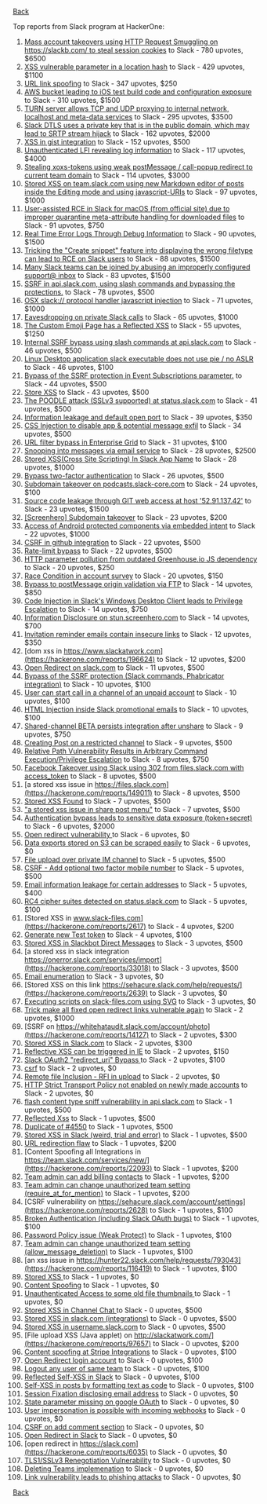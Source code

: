 [Back](../README.md)

Top reports from Slack program at HackerOne:

1. [Mass account takeovers using HTTP Request Smuggling on https://slackb.com/ to steal session cookies](https://hackerone.com/reports/737140) to Slack - 780 upvotes, $6500
2. [XSS vulnerable parameter in a location hash](https://hackerone.com/reports/146336) to Slack - 429 upvotes, $1100
3. [URL link spoofing](https://hackerone.com/reports/481472) to Slack - 347 upvotes, $250
4. [AWS bucket leading to iOS test build code and configuration exposure](https://hackerone.com/reports/404822) to Slack - 310 upvotes, $1500
5. [TURN server allows TCP and UDP proxying to internal network, localhost and meta-data services](https://hackerone.com/reports/333419) to Slack - 295 upvotes, $3500
6. [Slack DTLS uses a private key that is in the public domain, which may lead to SRTP stream hijack](https://hackerone.com/reports/531032) to Slack - 162 upvotes, $2000
7. [XSS in gist integration](https://hackerone.com/reports/11073) to Slack - 152 upvotes, $500
8. [Unauthenticated LFI revealing log information](https://hackerone.com/reports/272578) to Slack - 117 upvotes, $4000
9. [Stealing xoxs-tokens using weak postMessage / call-popup redirect to current team domain](https://hackerone.com/reports/207170) to Slack - 114 upvotes, $3000
10. [Stored XSS on team.slack.com using new Markdown editor of posts inside the Editing mode and using javascript-URIs](https://hackerone.com/reports/132104) to Slack - 97 upvotes, $1000
11. [User-assisted RCE in Slack for macOS (from official site) due to improper quarantine meta-attribute handling for downloaded files](https://hackerone.com/reports/470637) to Slack - 91 upvotes, $750
12. [Real Time Error Logs Through Debug Information](https://hackerone.com/reports/503283) to Slack - 90 upvotes, $1500
13. [Tricking the "Create snippet" feature into displaying the wrong filetype can lead to RCE on Slack users](https://hackerone.com/reports/833080) to Slack - 88 upvotes, $1500
14. [Many Slack teams can be joined by abusing an improperly configured support@ inbox](https://hackerone.com/reports/239623) to Slack - 83 upvotes, $1500
15. [SSRF in api.slack.com, using slash commands and bypassing the protections.](https://hackerone.com/reports/381129) to Slack - 78 upvotes, $500
16. [OSX slack:// protocol handler javascript injection](https://hackerone.com/reports/79348) to Slack - 71 upvotes, $1000
17. [Eavesdropping on private Slack calls](https://hackerone.com/reports/184698) to Slack - 65 upvotes, $1000
18. [The Custom Emoji Page has a Reflected XSS](https://hackerone.com/reports/258198) to Slack - 55 upvotes, $1250
19. [Internal SSRF bypass using slash commands at api.slack.com](https://hackerone.com/reports/356765) to Slack - 46 upvotes, $500
20. [Linux Desktop application slack executable does not use pie / no ASLR](https://hackerone.com/reports/415272) to Slack - 46 upvotes, $100
21. [Bypass of the SSRF protection in Event Subscriptions parameter.](https://hackerone.com/reports/386292) to Slack - 44 upvotes, $500
22. [Store XSS](https://hackerone.com/reports/187410) to Slack - 43 upvotes, $500
23. [The POODLE attack (SSLv3 supported) at status.slack.com](https://hackerone.com/reports/375097) to Slack - 41 upvotes, $500
24. [Information leakage and default open port](https://hackerone.com/reports/305518) to Slack - 39 upvotes, $350
25. [CSS Injection to disable app & potential message exfil](https://hackerone.com/reports/679969) to Slack - 34 upvotes, $500
26. [URL filter bypass in Enterprise Grid](https://hackerone.com/reports/500348) to Slack - 31 upvotes, $100
27. [Snooping into messages via email service](https://hackerone.com/reports/163938) to Slack - 28 upvotes, $2500
28. [ Stored XSS(Cross Site Scripting) In Slack App Name](https://hackerone.com/reports/159460) to Slack - 28 upvotes, $1000
29. [Bypass  two-factor authentication](https://hackerone.com/reports/121696) to Slack - 26 upvotes, $500
30. [Subdomain takeover on podcasts.slack-core.com](https://hackerone.com/reports/195350) to Slack - 24 upvotes, $100
31. [Source code leakage through GIT web access at host '52.91.137.42'](https://hackerone.com/reports/148068) to Slack - 23 upvotes, $1500
32. [[Screenhero] Subdomain takeover](https://hackerone.com/reports/142096) to Slack - 23 upvotes, $200
33. [Access of Android protected components via embedded intent](https://hackerone.com/reports/200427) to Slack - 22 upvotes, $1000
34. [CSRF in github integration](https://hackerone.com/reports/174328) to Slack - 22 upvotes, $500
35. [Rate-limit bypass](https://hackerone.com/reports/165727) to Slack - 22 upvotes, $500
36. [HTTP parameter pollution from outdated Greenhouse.io JS dependency](https://hackerone.com/reports/335339) to Slack - 20 upvotes, $250
37. [Race Condition in account survey](https://hackerone.com/reports/165570) to Slack - 20 upvotes, $150
38. [Bypass to postMessage origin validation via FTP](https://hackerone.com/reports/210654) to Slack - 14 upvotes, $850
39. [Code Injection in Slack's Windows Desktop Client leads to Privilege Escalation](https://hackerone.com/reports/162955) to Slack - 14 upvotes, $750
40. [Information Disclosure on stun.screenhero.com](https://hackerone.com/reports/175061) to Slack - 14 upvotes, $700
41. [Invitation reminder emails contain insecure links](https://hackerone.com/reports/327674) to Slack - 12 upvotes, $350
42. [dom xss in https://www.slackatwork.com](https://hackerone.com/reports/196624) to Slack - 12 upvotes, $200
43. [Open Redirect on slack.com](https://hackerone.com/reports/140447) to Slack - 11 upvotes, $500
44. [Bypass of the SSRF protection (Slack commands, Phabricator integration)](https://hackerone.com/reports/61312) to Slack - 10 upvotes, $100
45. [User can start call in a channel of an unpaid account](https://hackerone.com/reports/147369) to Slack - 10 upvotes, $100
46. [HTML Injection inside Slack promotional emails](https://hackerone.com/reports/321029) to Slack - 10 upvotes, $100
47. [Shared-channel BETA persists integration after unshare](https://hackerone.com/reports/291822) to Slack - 9 upvotes, $750
48. [Creating Post on a restricted channel](https://hackerone.com/reports/151459) to Slack - 9 upvotes, $500
49. [Relative Path Vulnerability Results in Arbitrary Command Execution/Privilege Escalation](https://hackerone.com/reports/784714) to Slack - 8 upvotes, $750
50. [Facebook Takeover using Slack using 302 from files.slack.com with access_token](https://hackerone.com/reports/6017) to Slack - 8 upvotes, $500
51. [a stored xss issue in https://files.slack.com](https://hackerone.com/reports/149011) to Slack - 8 upvotes, $500
52. [Stored XSS Found](https://hackerone.com/reports/9774) to Slack - 7 upvotes, $500
53. ["a stored xss issue in share post menu"](https://hackerone.com/reports/148848) to Slack - 7 upvotes, $500
54. [Authentication bypass leads to sensitive data exposure (token+secret)](https://hackerone.com/reports/129918) to Slack - 6 upvotes, $2000
55. [Open redirect vulnerability ](https://hackerone.com/reports/2731) to Slack - 6 upvotes, $0
56. [Data exports stored on S3 can be scraped easily](https://hackerone.com/reports/2746) to Slack - 6 upvotes, $0
57. [File upload over private IM channel](https://hackerone.com/reports/143903) to Slack - 5 upvotes, $500
58. [CSRF - Add optional two factor mobile number](https://hackerone.com/reports/155774) to Slack - 5 upvotes, $500
59. [Email information leakage for certain addresses](https://hackerone.com/reports/169992) to Slack - 5 upvotes, $400
60. [RC4 cipher suites detected on status.slack.com](https://hackerone.com/reports/99157) to Slack - 5 upvotes, $100
61. [Stored XSS in www.slack-files.com](https://hackerone.com/reports/2617) to Slack - 4 upvotes, $200
62. [Generate new Test token](https://hackerone.com/reports/147544) to Slack - 4 upvotes, $100
63. [Stored XSS in Slackbot Direct Messages](https://hackerone.com/reports/4561) to Slack - 3 upvotes, $500
64. [a stored xss in  slack integration  https://onerror.slack.com/services/import](https://hackerone.com/reports/33018) to Slack - 3 upvotes, $500
65. [Email enumeration](https://hackerone.com/reports/2766) to Slack - 3 upvotes, $0
66. [Stored XSS on this link https://sehacure.slack.com/help/requests/](https://hackerone.com/reports/2639) to Slack - 3 upvotes, $0
67. [Executing scripts on slack-files.com using SVG](https://hackerone.com/reports/100565) to Slack - 3 upvotes, $0
68. [Trick make all fixed open redirect links vulnerable again](https://hackerone.com/reports/104087) to Slack - 2 upvotes, $1000
69. [SSRF on https://whitehataudit.slack.com/account/photo](https://hackerone.com/reports/14127) to Slack - 2 upvotes, $300
70. [Stored XSS in Slack.com](https://hackerone.com/reports/6002) to Slack - 2 upvotes, $300
71. [Reflective XSS can be triggered in IE](https://hackerone.com/reports/2497) to Slack - 2 upvotes, $150
72. [Slack OAuth2 "redirect_uri" Bypass ](https://hackerone.com/reports/2575) to Slack - 2 upvotes, $100
73. [csrf](https://hackerone.com/reports/2635) to Slack - 2 upvotes, $0
74. [Remote file Inclusion - RFI in upload](https://hackerone.com/reports/14092) to Slack - 2 upvotes, $0
75. [HTTP Strict Transport Policy not enabled on newly made accounts](https://hackerone.com/reports/26763) to Slack - 2 upvotes, $0
76. [flash content type sniff vulnerability in api.slack.com](https://hackerone.com/reports/3455) to Slack - 1 upvotes, $500
77. [Reflected Xss](https://hackerone.com/reports/2777) to Slack - 1 upvotes, $500
78. [Duplicate of #4550](https://hackerone.com/reports/4638) to Slack - 1 upvotes, $500
79. [Stored XSS in Slack (weird, trial and error)](https://hackerone.com/reports/96337) to Slack - 1 upvotes, $500
80. [URL redirection flaw](https://hackerone.com/reports/2622) to Slack - 1 upvotes, $200
81. [Content Spoofing all Integrations in https://team.slack.com/services/new/](https://hackerone.com/reports/22093) to Slack - 1 upvotes, $200
82. [Team admin can add billing contacts](https://hackerone.com/reports/47940) to Slack - 1 upvotes, $200
83. [Team admin can change unauthorized team setting (require_at_for_mention)](https://hackerone.com/reports/46747) to Slack - 1 upvotes, $200
84. [CSRF vulnerability on https://sehacure.slack.com/account/settings](https://hackerone.com/reports/2628) to Slack - 1 upvotes, $100
85. [Broken Authentication (including Slack OAuth bugs)](https://hackerone.com/reports/2559) to Slack - 1 upvotes, $100
86. [Password Policy issue (Weak Protect)](https://hackerone.com/reports/17160) to Slack - 1 upvotes, $100
87. [Team admin can change unauthorized team setting (allow_message_deletion)](https://hackerone.com/reports/46750) to Slack - 1 upvotes, $100
88. [an xss issue in https://hunter22.slack.com/help/requests/793043](https://hackerone.com/reports/116419) to Slack - 1 upvotes, $100
89. [Stored XSS ](https://hackerone.com/reports/2926) to Slack - 1 upvotes, $0
90. [Content Spoofing](https://hackerone.com/reports/2979) to Slack - 1 upvotes, $0
91. [Unauthenticated Access to some old file thumbnails ](https://hackerone.com/reports/145621) to Slack - 1 upvotes, $0
92. [Stored XSS in Channel Chat ](https://hackerone.com/reports/2652) to Slack - 0 upvotes, $500
93. [Stored XSS in slack.com (integrations)](https://hackerone.com/reports/10297) to Slack - 0 upvotes, $500
94. [Stored XSS in username.slack.com](https://hackerone.com/reports/2625) to Slack - 0 upvotes, $500
95. [File upload XSS (Java applet) on http://slackatwork.com/](https://hackerone.com/reports/97657) to Slack - 0 upvotes, $200
96. [Content spoofing at Stripe Integrations](https://hackerone.com/reports/21248) to Slack - 0 upvotes, $100
97. [Open Redirect login account](https://hackerone.com/reports/16718) to Slack - 0 upvotes, $100
98. [Logout any user of same team](https://hackerone.com/reports/54610) to Slack - 0 upvotes, $100
99. [Reflected Self-XSS in Slack](https://hackerone.com/reports/97683) to Slack - 0 upvotes, $100
100. [Self-XSS in posts by formatting text as code](https://hackerone.com/reports/89505) to Slack - 0 upvotes, $100
101. [Session Fixation disclosing email address](https://hackerone.com/reports/2582) to Slack - 0 upvotes, $0
102. [State parameter missing on google OAuth](https://hackerone.com/reports/2688) to Slack - 0 upvotes, $0
103. [User impersonation is possible with incoming webhooks](https://hackerone.com/reports/3722) to Slack - 0 upvotes, $0
104. [CSRF on add comment section](https://hackerone.com/reports/2638) to Slack - 0 upvotes, $0
105. [Open Redirect in Slack](https://hackerone.com/reports/4549) to Slack - 0 upvotes, $0
106. [open redirect in https://slack.com](https://hackerone.com/reports/6035) to Slack - 0 upvotes, $0
107. [TLS1/SSLv3 Renegotiation Vulnerability](https://hackerone.com/reports/5617) to Slack - 0 upvotes, $0
108. [Deleting Teams implemenation](https://hackerone.com/reports/2975) to Slack - 0 upvotes, $0
109. [Link vulnerability leads to phishing attacks](https://hackerone.com/reports/66994) to Slack - 0 upvotes, $0


[Back](../README.md)
